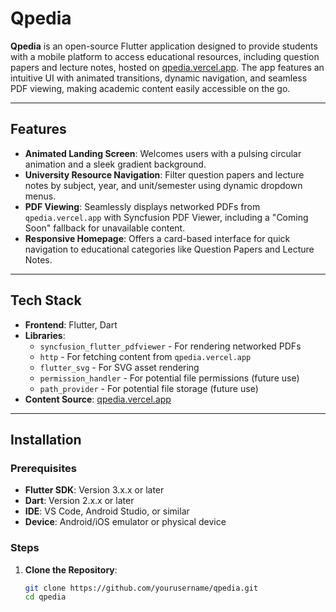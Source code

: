 # Qpedia

**Qpedia** is an open-source Flutter application designed to provide students with a mobile platform to access educational resources, including question papers and lecture notes, hosted on [qpedia.vercel.app](https://qpedia.vercel.app/). The app features an intuitive UI with animated transitions, dynamic navigation, and seamless PDF viewing, making academic content easily accessible on the go.

---

## Features

- **Animated Landing Screen**: Welcomes users with a pulsing circular animation and a sleek gradient background.
- **University Resource Navigation**: Filter question papers and lecture notes by subject, year, and unit/semester using dynamic dropdown menus.
- **PDF Viewing**: Seamlessly displays networked PDFs from `qpedia.vercel.app` with Syncfusion PDF Viewer, including a "Coming Soon" fallback for unavailable content.
- **Responsive Homepage**: Offers a card-based interface for quick navigation to educational categories like Question Papers and Lecture Notes.

---

## Tech Stack

- **Frontend**: Flutter, Dart
- **Libraries**: 
  - `syncfusion_flutter_pdfviewer` - For rendering networked PDFs
  - `http` - For fetching content from `qpedia.vercel.app`
  - `flutter_svg` - For SVG asset rendering
  - `permission_handler` - For potential file permissions (future use)
  - `path_provider` - For potential file storage (future use)
- **Content Source**: [qpedia.vercel.app](https://qpedia.vercel.app/)

---

## Installation

### Prerequisites
- **Flutter SDK**: Version 3.x.x or later
- **Dart**: Version 2.x.x or later
- **IDE**: VS Code, Android Studio, or similar
- **Device**: Android/iOS emulator or physical device

### Steps
1. **Clone the Repository**:
   ```bash
   git clone https://github.com/yourusername/qpedia.git
   cd qpedia

